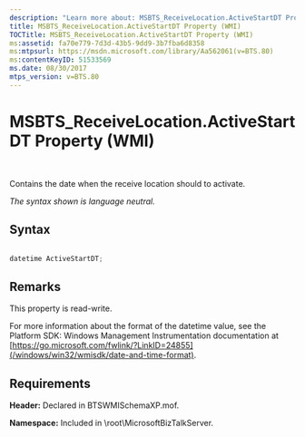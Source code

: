 ```yaml
---
description: "Learn more about: MSBTS_ReceiveLocation.ActiveStartDT Property (WMI)"
title: MSBTS_ReceiveLocation.ActiveStartDT Property (WMI)
TOCTitle: MSBTS_ReceiveLocation.ActiveStartDT Property (WMI)
ms:assetid: fa70e779-7d3d-43b5-9dd9-3b7fba6d8358
ms:mtpsurl: https://msdn.microsoft.com/library/Aa562061(v=BTS.80)
ms:contentKeyID: 51533569
ms.date: 08/30/2017
mtps_version: v=BTS.80
---
```


# MSBTS\_ReceiveLocation.ActiveStartDT Property (WMI)

 

Contains the date when the receive location should to activate.

*The syntax shown is language neutral.*

## Syntax

```C#

datetime ActiveStartDT;
```

## Remarks

This property is read-write.

For more information about the format of the datetime value, see the Platform SDK: Windows Management Instrumentation documentation at [https://go.microsoft.com/fwlink/?LinkID=24855](/windows/win32/wmisdk/date-and-time-format).

## Requirements

**Header:** Declared in BTSWMISchemaXP.mof.

**Namespace:** Included in \\root\\MicrosoftBizTalkServer.